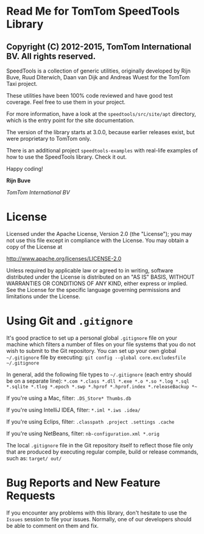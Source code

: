 # Read Me for TomTom SpeedTools Library

Copyright (C) 2012-2015, TomTom International BV. All rights reserved.
----

SpeedTools is a collection of generic utilities, originally developed by Rijn Buve,
Ruud Diterwich, Daan van Dijk and Andreas Wuest for the TomTom Taxi project.

These utilities have been 100% code reviewed and have good test coverage.
Feel free to use them in your project.

For more information, have a look at the `speedtools/src/site/apt` directory,
which is the entry point for the site documentation.

The version of the library starts at 3.0.0, because earlier releases exist, but
were proprietary to TomTom only.

There is an additional project `speedtools-examples` with real-life examples
 of how to use the SpeedTools library. Check it out.

Happy coding!

**Rijn Buve**

*TomTom International BV*

# License

Licensed under the Apache License, Version 2.0 (the "License");
you may not use this file except in compliance with the License.
You may obtain a copy of the License at

   http://www.apache.org/licenses/LICENSE-2.0

Unless required by applicable law or agreed to in writing, software
distributed under the License is distributed on an "AS IS" BASIS,
WITHOUT WARRANTIES OR CONDITIONS OF ANY KIND, either express or implied.
See the License for the specific language governing permissions and
limitations under the License.

# Using Git and `.gitignore`

It's good practice to set up a personal global `.gitignore` file on your machine which filters a number of files
on your file systems that you do not wish to submit to the Git repository. You can set up your own global
`~/.gitignore` file by executing:
`git config --global core.excludesfile ~/.gitignore`

In general, add the following file types to `~/.gitignore` (each entry should be on a separate line):
`*.com *.class *.dll *.exe *.o *.so *.log *.sql *.sqlite *.tlog *.epoch *.swp *.hprof *.hprof.index *.releaseBackup *~`

If you're using a Mac, filter:
`.DS_Store* Thumbs.db`

If you're using IntelliJ IDEA, filter:
`*.iml *.iws .idea/`

If you're using Eclips, filter:
`.classpath .project .settings .cache`

If you're using NetBeans, filter: 
`nb-configuration.xml *.orig`

The local `.gitignore` file in the Git repository itself to reflect those file only that are produced by executing
regular compile, build or release commands, such as:
`target/ out/`

# Bug Reports and New Feature Requests

If you encounter any problems with this library, don't hesitate to use the `Issues` session to file your issues.
Normally, one of our developers should be able to comment on them and fix. 

